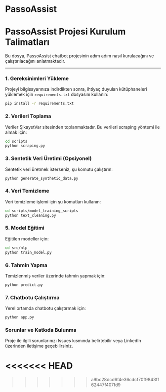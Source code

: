 
# PassoAssist
# PassoAssist Projesi Kurulum Talimatları

Bu dosya, PassoAssist chatbot projesinin adım adım nasıl kurulacağını ve çalıştırılacağını anlatmaktadır.

---

### 1. Gereksinimleri Yükleme

Projeyi bilgisayarınıza indirdikten sonra, ihtiyaç duyulan kütüphaneleri yüklemek için `requirements.txt` dosyasını kullanın:

```bash
pip install -r requirements.txt
```

### 2. Verileri Toplama
Veriler ŞikayetVar sitesinden toplanmaktadır. Bu verileri scraping yöntemi ile almak için:

```bash
cd scripts
python scraping.py
```

### 3. Sentetik Veri Üretimi (Opsiyonel)
Sentetik veri üretmek isterseniz, şu komutu çalıştırın:

```bash
python generate_synthetic_data.py
```

### 4. Veri Temizleme
Veri temizleme işlemi için şu komutları kullanın:

```bash
cd scripts/model_training_scripts
python text_cleaning.py
```

### 5. Model Eğitimi
Eğitilen modeller için:

```bash
cd src/nlp
python train_model.py
```

### 6. Tahmin Yapma
Temizlenmiş veriler üzerinde tahmin yapmak için:

```bash
python predict.py
```

### 7. Chatbotu Çalıştırma
Yerel ortamda chatbotu çalıştırmak için:

```bash
python app.py
```

### Sorunlar ve Katkıda Bulunma
Proje ile ilgili sorunlarınızı Issues kısmında belirtebilir veya LinkedIn üzerinden iletişime geçebilirsiniz.

<<<<<<< HEAD
=======



>>>>>>> a9bc28dcd6f4e36cdcf70f9843f162447f407fd9



